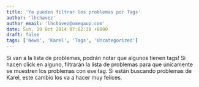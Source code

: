 ```yaml
---
title: 'Ya pueden filtrar los problemas por Tags'
author: 'lhchavez'
author_email: 'lhchavez@omegaup.com'
date: Sun, 19 Oct 2014 07:02:30 +0000
draft: false
tags: ['News', 'Karel', 'Tags', 'Uncategorized']
---
```


Si van a la lista de problemas, podrán notar que algunos tienen tags! Si hacen click en alguno, filtrarán la lista de problemas para que únicamente se muestren los problemas con ese tag. Si están buscando problemas de Karel, este cambio los va a hacer muy felices.